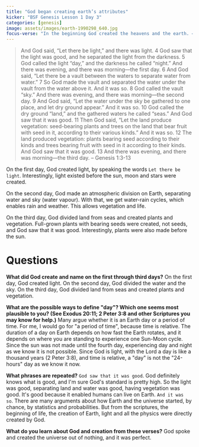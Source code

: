 ```yaml
---
title: "God began creating earth’s attributes"
kicker: "BSF Genesis Lesson 1 Day 3"
categories: [genesis]
image: assets/images/earth-1990298_640.jpg
focus-verse: "In the beginning God created the heavens and the earth. – Genesis 1:1"
---
```


> And God said, “Let there be light,” and there was light. 4 God saw that the light was good, and he separated the light from the darkness. 5 God called the light “day,” and the darkness he called “night.” And there was evening, and there was morning—the first day.
> 6 And God said, “Let there be a vault between the waters to separate water from water.” 7 So God made the vault and separated the water under the vault from the water above it. And it was so. 8 God called the vault “sky.” And there was evening, and there was morning—the second day.
> 9 And God said, “Let the water under the sky be gathered to one place, and let dry ground appear.” And it was so. 10 God called the dry ground “land,” and the gathered waters he called “seas.” And God saw that it was good.
> 11 Then God said, “Let the land produce vegetation: seed-bearing plants and trees on the land that bear fruit with seed in it, according to their various kinds.” And it was so. 12 The land produced vegetation: plants bearing seed according to their kinds and trees bearing fruit with seed in it according to their kinds. And God saw that it was good. 13 And there was evening, and there was morning—the third day. – Genesis 1:3-13

On the first day, God created light, by speaking the words `Let there be light`. Interestingly, light existed before the sun, moon and stars were created.

On the second day, God made an atmospheric division on Earth, separating water and sky (water vapour). With that, we get water-rain cycles, which enables rain and weather. This allows vegetation and life.

On the third day, God divided land from seas and created plants and vegetation. Full-grown plants with bearing seeds were created, not seeds, and God saw that it was good. Interestingly, plants were also made before the sun.

# Questions

**What did God create and name on the first through third days?** On the first day, God created light. On the second day, God divided the water and the sky. On the third day, God divided land from seas and created plants and vegetation.

**What are the possible ways to define "day"? Which one seems most plausible to you? (See Exodus 20:11; 2 Peter 3:8 and other Scriptures you may know for help.)** Many argue whether it is an Earth day or a period of time. For me, I would go for "a period of time", because time is relative. The duration of a day on Earth depends on how fast the Earth rotates, and it depends on where you are standing to experience one Sun-Moon cycle. Since the sun was not made until the fourth day, experiencing day and night as we know it is not possible. Since God is light, with the Lord a day is like a thousand years (2 Peter 3:8), and time is relative, a "day" is not the "24-hours" day as we know it now.

**What phrases are repeated?** `God saw that it was good`. God definitely knows what is good, and I'm sure God's standard is pretty high. So the light was good, separating land and water was good, having vegetation was good. It's good because it enabled humans can live on Earth. `And it was so`. There are many arguments about how Earth and the universe started, by chance, by statistics and probabilities. But from the scriptures, the beginning of life, the creation of Earth, light and all the physics were directly created by God.

**What do you learn about God and creation from these verses?** God spoke and created the universe out of nothing, and it was perfect.